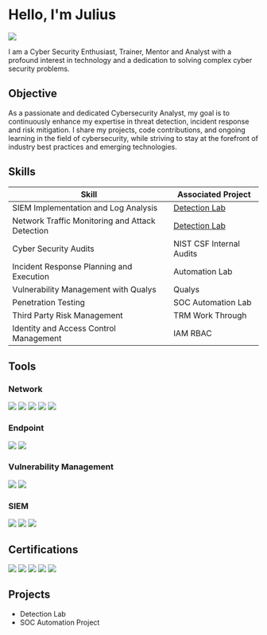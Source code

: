 # Hello, I'm Julius
<a href="www.linkedin.com/in/juliusadesanya14"><img src="https://img.shields.io/badge/-LinkedIn-0072b1?&style=for-the-badge&logo=linkedin&logoColor=white" /></a>


I am a Cyber Security Enthusiast, Trainer, Mentor and Analyst with a profound interest in technology and a dedication to solving complex cyber security  problems.

## Objective

As a passionate and dedicated Cybersecurity Analyst, my goal is to continuously enhance my expertise in threat detection, incident response and risk mitigation.  I share my projects, code contributions, and ongoing learning in the field of cybersecurity, while striving to stay at the forefront of industry best practices and emerging technologies.
## Skills

| Skill                                         | Associated Project         |
|-----------------------------------------------|----------------------------|
| SIEM Implementation and Log Analysis          | <a href="https://google.com">Detection Lab</a>|
| Network Traffic Monitoring and Attack Detection | <a href="https://google.com">Detection Lab</a>|
| Cyber Security Audits                           | NIST CSF Internal Audits|
| Incident Response Planning and Execution      | Automation Lab|
| Vulnerability  Management with Qualys         | Qualys |
| Penetration Testing                           | SOC Automation Lab|
| Third Party Risk Management                    | TRM Work Through |
| Identity and Access Control Management         | IAM RBAC |

## Tools


### Network
<div>
    <img src="https://img.shields.io/badge/-Wireshark-1679A7?&style=for-the-badge&logo=Wireshark&logoColor=white" />
    <img src="https://img.shields.io/badge/-Suricata-EF3B2D?&style=for-the-badge&logo=Suricata&logoColor=white" />
    <img src="https://img.shields.io/badge/-Zeek-777BB4?&style=for-the-badge&logo=Zeek&logoColor=white" />
    <img src="https://img.shields.io/badge/-Nmap-00A300?&style=for-the-badge&logo=Nmap&logoColor=white" />
    <img src="https://img.shields.io/badge/-Kali_Linux-557C99?&style=for-the-badge&logo=kali-linux&logoColor=white" />

</div>

### Endpoint
<div>
    <img src="https://img.shields.io/badge/-Microsoft_Defender_for_Endpoint-00A4EF?&style=for-the-badge&logo=Microsoft&logoColor=white" />
    <img src="https://img.shields.io/badge/-Velociraptor-4B275F?&style=for-the-badge&logo=Velociraptor&logoColor=white" />
</div>

### Vulnerability Management
<div>
     <img src="https://img.shields.io/badge/-OpenVAS-23D160?&style=for-the-badge&logo=OpenVAS&logoColor=white" />
     <img src="https://img.shields.io/badge/-Qualys-0078D4?&style=for-the-badge&logo=Qualys&logoColor=white" />
     
</div>

### SIEM
<div>
    <img src="https://img.shields.io/badge/-Microsoft_Sentinel-0078D4?&style=for-the-badge&logo=Microsoft&logoColor=white" />
    <img src="https://img.shields.io/badge/-Splunk-000000?&style=for-the-badge&logo=Splunk&logoColor=white" />
    <img src="https://img.shields.io/badge/-Elastic-005571?&style=for-the-badge&logo=Elastic&logoColor=white" />
</div>

## Certifications

<div>
    <img src="https://img.shields.io/badge/-Security%2B-FF0000?&style=for-the-badge&logo=CompTIA&logoColor=white" />
    <img src="https://img.shields.io/badge/-CISMP-2A4B7C?&style=for-the-badge&logo=ISC2&logoColor=white" />
    <img src="https://img.shields.io/badge/-CDSA-006400?&style=for-the-badge&logoColor=white" />
    <img src="https://img.shields.io/badge/-ISC2%20CC-FF4F00?&style=for-the-badge&logo=ISC2&logoColor=white" />
    <img src="https://img.shields.io/badge/-Microsoft%20Certified%20Security%20Compliance%20and%20Identity-5C2D91?&style=for-the-badge&logo=Microsoft&logoColor=white" />
</div>

## Projects
- Detection Lab
- SOC Automation Project
